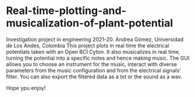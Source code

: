 # Real-time-plotting-and-musicalization-of-plant-potential
Investigation project in engineering 2021-20. Andrea Gómez, Universidad de Los Andes, Colombia
This project plots in real time the electrical potentials taken with an Open BCI Cyton. It also musicalizes in real time, turning the potential into a specific notes and hence making music.
The GUI allows you to choose an instrument for the music, interact with diverse parameters from the music configuration and from the electrical signals' filter. You can also export the filtered data as a txt or the sound as a wav.

Hope ypu enjoy!
